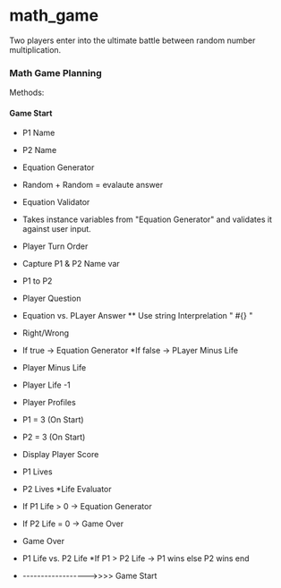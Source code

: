 math_game
=========

Two players enter into the ultimate battle between random number multiplication.

### Math Game Planning
Methods:

#### Game Start

* P1 Name
* P2 Name
* Equation Generator

* Random + Random = evalaute answer
* Equation Validator

* Takes instance variables from "Equation Generator" and validates it against user input.
* Player Turn Order

* Capture P1 & P2 Name var
* P1 to P2
* Player Question

* Equation vs. PLayer Answer ** Use string Interprelation " #{} "
* Right/Wrong

* If true -> Equation Generator
*If false -> PLayer Minus Life
* Player Minus Life

* Player Life -1
* Player Profiles

* P1 = 3 (On Start)
* P2 = 3 (On Start)
* Display Player Score

* P1 Lives
* P2 Lives
*Life Evaluator

* If P1 Life > 0 -> Equation Generator
* If P2 Life = 0 -> Game Over
* Game Over

* P1 Life vs. P2 Life
*If P1 > P2 Life -> P1 wins else P2 wins end
* ------------------>>>> Game Start

